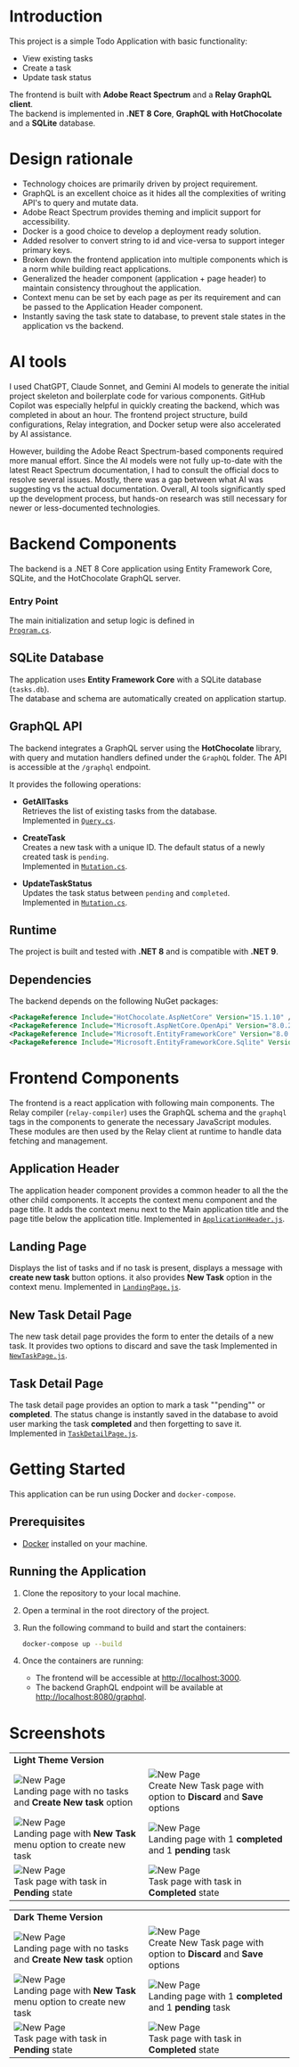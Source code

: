 # Introduction
This project is a simple Todo Application with basic functionality:
- View existing tasks
- Create a task
- Update task status

The frontend is built with **Adobe React Spectrum** and a **Relay GraphQL client**.  
The backend is implemented in **.NET 8 Core**, **GraphQL with HotChocolate** and a **SQLite** database.

# Design rationale
- Technology choices are primarily driven by project requirement.
- GraphQL is an excellent choice as it hides all the complexities of writing API's to query and mutate data.
- Adobe React Spectrum provides theming and implicit support for accessibility.
- Docker is a good choice to develop a deployment ready solution. 
- Added resolver to convert string to id and vice-versa to support integer primary keys.
- Broken down the frontend application into multiple components which is a norm while building react applications.
- Generalized the header component (application + page header) to maintain consistency throughout the application.
- Context menu can be set by each page as per its requirement and can be passed to the Application Header component.
- Instantly saving the task state to database, to prevent stale states in the application vs the backend.

# AI tools

I used ChatGPT, Claude Sonnet, and Gemini AI models to generate the initial project skeleton and boilerplate code for various components. GitHub Copilot was especially helpful in quickly creating the backend, which was completed in about an hour. The frontend project structure, build configurations, Relay integration, and Docker setup were also accelerated by AI assistance.

However, building the Adobe React Spectrum-based components required more manual effort. Since the AI models were not fully up-to-date with the latest React Spectrum documentation, I had to consult the official docs to resolve several issues. Mostly, there was a gap between what AI was suggesting vs the actual documentation. Overall, AI tools significantly sped up the development process, but hands-on research was still necessary for newer or less-documented technologies.

# Backend Components

The backend is a .NET 8 Core application using Entity Framework Core, SQLite, and the HotChocolate GraphQL server.

### Entry Point
The main initialization and setup logic is defined in  
[`Program.cs`](./backend/TodoApi/Program.cs).

## SQLite Database
The application uses **Entity Framework Core** with a SQLite database (`tasks.db`).  
The database and schema are automatically created on application startup.

## GraphQL API
The backend integrates a GraphQL server using the **HotChocolate** library, with query and mutation handlers defined under the `GraphQL` folder. The API is accessible at the `/graphql` endpoint.

It provides the following operations:

- **GetAllTasks**  
  Retrieves the list of existing tasks from the database.  
  Implemented in [`Query.cs`](./backend/TodoApi/GraphQL/Query.cs).

- **CreateTask**  
  Creates a new task with a unique ID. The default status of a newly created task is `pending`.  
  Implemented in [`Mutation.cs`](./backend/TodoApi/GraphQL/Mutation.cs).

- **UpdateTaskStatus**  
  Updates the task status between `pending` and `completed`.  
  Implemented in [`Mutation.cs`](./backend/TodoApi/GraphQL/Mutation.cs).

## Runtime
The project is built and tested with **.NET 8** and is compatible with **.NET 9**.

## Dependencies
The backend depends on the following NuGet packages:

```xml
<PackageReference Include="HotChocolate.AspNetCore" Version="15.1.10" />
<PackageReference Include="Microsoft.AspNetCore.OpenApi" Version="8.0.20" />
<PackageReference Include="Microsoft.EntityFrameworkCore" Version="8.0.20" />
<PackageReference Include="Microsoft.EntityFrameworkCore.Sqlite" Version="8.0.20" />
```

# Frontend Components
The frontend is a react application with following main components. The Relay compiler (`relay-compiler`) uses the GraphQL schema and the `graphql` tags in the components to generate the necessary JavaScript modules. These modules are then used by the Relay client at runtime to handle data fetching and management. 

## Application Header
The application header component provides a common header to all the the other child components. It accepts the context menu component and the page title. It adds the context menu next to the Main application title and the page title below the application title.
Implemented in [`ApplicationHeader.js`](./frontend/src/ApplicationHeader.js).

## Landing Page
Displays the list of tasks and if no task is present, displays a message with **create new task** button options. it also provides **New Task** option in the context menu.
Implemented in [`LandingPage.js`](./frontend/src/LandingPage.js).

## New Task Detail Page
The new task detail page provides the form to enter the details of a new task. It provides two options to discard and save the task
Implemented in [`NewTaskPage.js`](./frontend/src/NewTaskPage.js).

## Task Detail Page
The task detail page provides an option to mark a task ""pending"" or **completed**. The status change is instantly saved in the database to avoid user marking the task **completed** and then forgetting to save it. 
Implemented in [`TaskDetailPage.js`](./frontend/src/TaskDetailPage.js).

# Getting Started

This application can be run using Docker and `docker-compose`.

## Prerequisites

*   [Docker](https://www.docker.com/products/docker-desktop) installed on your machine.

## Running the Application

1.  Clone the repository to your local machine.
2.  Open a terminal in the root directory of the project.
3.  Run the following command to build and start the containers:

    ```bash
    docker-compose up --build
    ```

4.  Once the containers are running:
    *   The frontend will be accessible at [http://localhost:3000](http://localhost:3000).
    *   The backend GraphQL endpoint will be available at [http://localhost:8080/graphql](http://localhost:8080/graphql).

# Screenshots
| | |
|----------|----------|
|**Light Theme Version**|
|![New Page](./frontend/screenshots/lite-landingpage-notasks.png)<BR/>Landing page with no tasks and **Create New task** option|![New Page](./frontend/screenshots/lite-new-task.png)<BR/>Create New Task page with option to **Discard** and **Save** options|
|![New Page](./frontend/screenshots/lite-LandingNewTaskMenu.png)<BR/>Landing page with **New Task** menu option to create new task|![New Page](./frontend/screenshots/lite-landingpage-task-3.png)<BR/>Landing page with 1 **completed** and 1 **pending** task|
|![New Page](./frontend/screenshots/lite-task-complete.png)<BR/>Task page with task in **Pending** state|![New Page](./frontend/screenshots/lite-task-pending.png)<BR/>Task page with task in **Completed** state|


| | |
|----------|----------|
|**Dark Theme Version**|
|![New Page](./frontend/screenshots/dark-landingpage-notasks.png)<BR/>Landing page with no tasks and **Create New task** option|![New Page](./frontend/screenshots/dark-new-task.png)<BR/>Create New Task page with option to **Discard** and **Save** options|
|![New Page](./frontend/screenshots/dark-LandingNewTaskMenu.png)<BR/>Landing page with **New Task** menu option to create new task|![New Page](./frontend/screenshots/dark-landingpage-task-3.png)<BR/>Landing page with 1 **completed** and 1 **pending** task|
|![New Page](./frontend/screenshots/dark-task-complete.png)<BR/>Task page with task in **Pending** state|![New Page](./frontend/screenshots/dark-task-pending.png)<BR/>Task page with task in **Completed** state|













